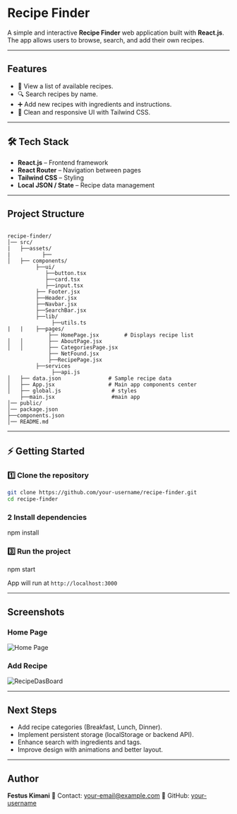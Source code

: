 
#  Recipe Finder

A simple and interactive **Recipe Finder** web application built with **React.js**.  
The app allows users to browse, search, and add their own recipes.  

---

## Features
- 📖 View a list of available recipes.  
- 🔍 Search recipes by name.  
- ➕ Add new recipes with ingredients and instructions.  
- 🎨 Clean and responsive UI with Tailwind CSS.  

---

## 🛠 Tech Stack
- **React.js** – Frontend framework  
- **React Router** – Navigation between pages  
- **Tailwind CSS** – Styling  
- **Local JSON / State** – Recipe data management  

---

##  Project Structure
```

recipe-finder/
│── src/
|   ├──assets/
|          ├──
│   ├── components/
         ├──ui/
            ├──button.tsx
            ├──card.tsx
            ├──input.tsx
         ├── Footer.jsx
         ├──Header.jsx
         ├──Navbar.jsx
         ├──SearchBar.jsx
         ├──lib/
              ├──utils.ts
|   |    ├──pages/
             ├── HomePage.jsx        # Displays recipe list
│   │        ├── AboutPage.jsx       
│   │        ├── CategoriesPage.jsx
             ├── NetFound.jsx
             ├──RecipePage.jsx
         ├──services
              ├──api.js
│   ├── data.json               # Sample recipe data
│   ├── App.jsx                 # Main app components center
│   ├── global.js                # styles
    ├──main.jsx                  #main app
│── public/
│── package.json
├──components.json
│── README.md

````

---

## ⚡ Getting Started

### 1️⃣ Clone the repository
```bash
git clone https://github.com/your-username/recipe-finder.git
cd recipe-finder
````

### 2️ Install dependencies


npm install


### 3️⃣ Run the project


npm start


App will run at  `http://localhost:3000`

---

##  Screenshots

### Home Page

![Home Page](./public/LandingPage.png)

### Add Recipe

![RecipeDasBoard](./public/RecipeDashboard.png)

---

##  Next Steps

* Add recipe categories (Breakfast, Lunch, Dinner).
* Implement persistent storage (localStorage or backend API).
* Enhance search with ingredients and tags.
* Improve design with animations and better layout.

---

## Author

**Festus Kimani**
📧 Contact: [your-email@example.com](mailto:your-email@example.com)
🔗 GitHub: [your-username](https://github.com/your-username)


